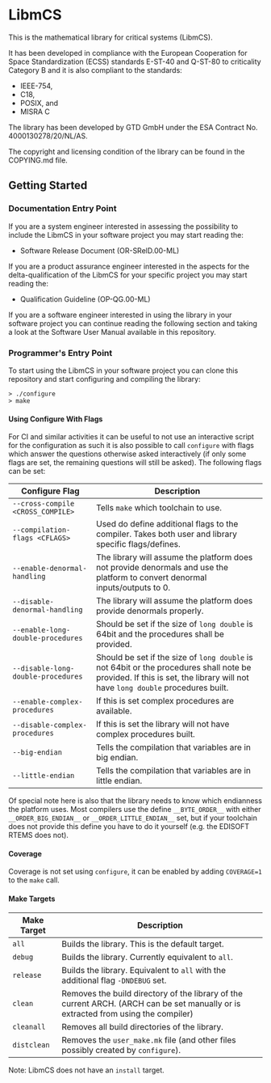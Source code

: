 # LibmCS

This is the mathematical library for critical systems (LibmCS).

It has been developed in compliance with the European Cooperation for Space Standardization (ECSS) standards E-ST-40 and Q-ST-80 to criticality Category B and it is also compliant to the standards:

- IEEE-754,
- C18,
- POSIX, and
- MISRA C

The library has been developed by GTD GmbH under the ESA Contract No. 4000130278/20/NL/AS.

The copyright and licensing condition of the library can be found in the COPYING.md file.


## Getting Started

### Documentation Entry Point

If you are a system engineer interested in assessing the possibility to include the LibmCS in your software project you may start reading the:

- Software Release Document (OR-SRelD.00-ML)

If you are a product assurance engineer interested in the aspects for the delta-qualification of the LibmCS for your specific project you may start reading the:

- Qualification Guideline (OP-QG.00-ML)

If you are a software engineer interested in using the library in your software project you can continue reading the following section and taking a look at the Software User Manual available in this repository.

### Programmer's Entry Point

To start using the LibmCS in your software project you can clone this repository and start configuring and compiling the library:

```
> ./configure
> make
```

#### Using Configure With Flags

For CI and similar activities it can be useful to not use an interactive script for the configuration as such it is also possible to call `configure` with flags which answer the questions otherwise asked interactively (if only some flags are set, the remaining questions will still be asked). The following flags can be set:

| Configure Flag                     | Description                                                                                                                                                                 |
|------------------------------------|-----------------------------------------------------------------------------------------------------------------------------------------------------------------------------|
| `--cross-compile <CROSS_COMPILE>`  | Tells `make` which toolchain to use.                                                                                                                                        |
| `--compilation-flags <CFLAGS>`     | Used do define additional flags to the compiler. Takes both user and library specific flags/defines.                                                                        |
| `--enable-denormal-handling`       | The library will assume the platform does not provide denormals and use the platform to convert denormal inputs/outputs to 0.                                               |
| `--disable-denormal-handling`      | The library will assume the platform does provide denormals properly.                                                                                                       |
| `--enable-long-double-procedures`  | Should be set if the size of `long double` is 64bit and the procedures shall be provided.                                                                                   |
| `--disable-long-double-procedures` | Should be set if the size of `long double` is not 64bit or the procedures shall note be provided. If this is set, the library will not have `long double` procedures built. |
| `--enable-complex-procedures`      | If this is set complex procedures are available.                                                                                                                            |
| `--disable-complex-procedures`     | If this is set the library will not have complex procedures built.                                                                                                          |
| `--big-endian`                     | Tells the compilation that variables are in big endian.                                                                                                                     |
| `--little-endian`                  | Tells the compilation that variables are in little endian.                                                                                                                  |

Of special note here is also that the library needs to know which endianness the platform uses. Most compilers use the define `__BYTE_ORDER__` with either `__ORDER_BIG_ENDIAN__` or `__ORDER_LITTLE_ENDIAN__` set, but if your toolchain does not provide this define you have to do it yourself (e.g. the EDISOFT RTEMS does not).

#### Coverage

Coverage is not set using `configure`, it can be enabled by adding `COVERAGE=1` to the `make` call.

#### Make Targets

| Make Target | Description                                                                                                                        |
|-------------|------------------------------------------------------------------------------------------------------------------------------------|
| `all`       | Builds the library. This is the default target.                                                                                    |
| `debug`     | Builds the library. Currently equivalent to `all`.                                                                                 |
| `release`   | Builds the library. Equivalent to `all` with the additional flag `-DNDEBUG` set.                                                   |
| `clean`     | Removes the build directory of the library of the current ARCH. (ARCH can be set manually or is extracted from using the compiler) |
| `cleanall`  | Removes all build directories of the library.                                                                                      |
| `distclean` | Removes the `user_make.mk` file (and other files possibly created by `configure`).                                                 |

Note: LibmCS does not have an `install` target.
